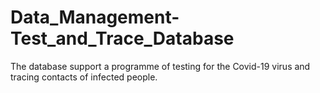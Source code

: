 # Data_Management-Test_and_Trace_Database
The database support a programme of testing for the Covid-19 virus and tracing  contacts of infected people. 
